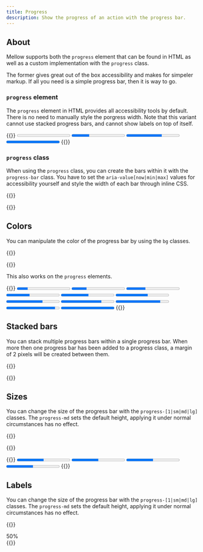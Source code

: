 ```yaml
---
title: Progress
description: Show the progress of an action with the progress bar.
---
```


## About
Mellow supports both the `progress` element that can be found in HTML as well as a custom implementation with the `progress` class.

The former gives great out of the box accessibility and makes for simpeler markup. If all you need is a simple progress bar, then it is way to go.

### `progress` element
The `progress` element in HTML provides all accessibility tools by default. There is no need to manually style the porgress width. Note that this variant cannot use stacked progress bars, and cannot show labels on top of itself.

{{<example>}}
<progress class="progress" value="0" max="100">0%</progress> 
<progress class="progress" value="33" max="100">33%</progress> 
<progress class="progress" value="67" max="100">67%</progress> 
<progress class="progress" value="100" max="100">100%</progress> 
{{</example>}}

### `progress` class
When using the `progress` class, you can create the bars within it with the `progress-bar` class. You have to set the `aria-value[now|min|max]` values for accessibility yourself and style the width of each bar through inline CSS.

{{<example>}}
<div class="progress">
  <div class="progress-bar" role="progressbar" aria-valuenow="0" aria-valuemin="0" aria-valuemax="100"></div>
</div>
<div class="progress">
  <div class="progress-bar" role="progressbar" style="width: 33%" aria-valuenow="33" aria-valuemin="0" aria-valuemax="100"></div>
</div>
<div class="progress">
  <div class="progress-bar" role="progressbar" style="width: 67%" aria-valuenow="67" aria-valuemin="0" aria-valuemax="100"></div>
</div>
<div class="progress">
  <div class="progress-bar" role="progressbar" style="width: 100%" aria-valuenow="100" aria-valuemin="0" aria-valuemax="100"></div>
</div>
{{</example>}}

## Colors
You can manipulate the color of the progress bar by using the `bg` classes.

{{<example>}}
<div class="progress">
  <div class="progress-bar bg-red" role="progressbar" style="width: 12%" aria-valuenow="12" aria-valuemin="0" aria-valuemax="100"></div>
</div>
<div class="progress">
  <div class="progress-bar bg-orange" role="progressbar" style="width: 20%" aria-valuenow="20" aria-valuemin="0" aria-valuemax="100"></div>
</div>
<div class="progress">
  <div class="progress-bar bg-yellow" role="progressbar" style="width: 28%" aria-valuenow="28" aria-valuemin="0" aria-valuemax="100"></div>
</div>
<div class="progress">
  <div class="progress-bar bg-lime" role="progressbar" style="width: 36%" aria-valuenow="36" aria-valuemin="0" aria-valuemax="100"></div>
</div>
<div class="progress">
  <div class="progress-bar bg-green" role="progressbar" style="width: 44%" aria-valuenow="44" aria-valuemin="0" aria-valuemax="100"></div>
</div>
<div class="progress">
  <div class="progress-bar bg-cyan" role="progressbar" style="width: 52%" aria-valuenow="52" aria-valuemin="0" aria-valuemax="100"></div>
</div>
<div class="progress">
  <div class="progress-bar bg-blue" role="progressbar" style="width: 60%" aria-valuenow="60" aria-valuemin="0" aria-valuemax="100"></div>
</div>
<div class="progress">
  <div class="progress-bar bg-purple" role="progressbar" style="width: 68%" aria-valuenow="68" aria-valuemin="0" aria-valuemax="100"></div>
</div>
<div class="progress">
  <div class="progress-bar bg-pink" role="progressbar" style="width: 76%" aria-valuenow="76" aria-valuemin="0" aria-valuemax="100"></div>
</div>
<div class="progress">
  <div class="progress-bar bg-light" role="progressbar" style="width: 84%" aria-valuenow="84" aria-valuemin="0" aria-valuemax="100"></div>
</div>
<div class="progress">
  <div class="progress-bar bg-grey" role="progressbar" style="width: 92%" aria-valuenow="92" aria-valuemin="0" aria-valuemax="100"></div>
</div>
<div class="progress">
  <div class="progress-bar bg-dark" role="progressbar" style="width: 100%" aria-valuenow="100" aria-valuemin="0" aria-valuemax="100"></div>
</div>
{{</example>}}

This also works on the `progress` elements.

{{<example>}}
<progress class="progress bg-blue" value="20" max="100">20%</progress>
<progress class="progress bg-purple" value="28" max="100">28%</progress>
<progress class="progress bg-pink" value="36" max="100">36%</progress>
<progress class="progress bg-red" value="44" max="100">44%</progress>
<progress class="progress bg-orange" value="52" max="100">52%</progress>
<progress class="progress bg-yellow" value="60" max="100">60%</progress>
<progress class="progress bg-lime" value="68" max="100">68%</progress>
<progress class="progress bg-green" value="76" max="100">76%</progress>
<progress class="progress bg-light" value="84" max="100">84%</progress>
<progress class="progress bg-grey" value="92" max="100">92%</progress>
<progress class="progress bg-dark" value="100" max="100">100%</progress>
{{</example>}}

## Stacked bars
You can stack multiple progress bars within a single progress bar. When more then one progress bar has been added to a progress class, a margin of 2 pixels will be created between them.

{{<example>}}
<div class="progress">
  <div class="progress-bar bg-green" role="progressbar" style="width: 45%" aria-valuenow="45" aria-valuemin="0" aria-valuemax="100"></div>
  <div class="progress-bar bg-orange" role="progressbar" style="width: 32%" aria-valuenow="32" aria-valuemin="0" aria-valuemax="100"></div>
  <div class="progress-bar bg-red" role="progressbar" style="width: 23%" aria-valuenow="23" aria-valuemin="0" aria-valuemax="100"></div>
</div>
{{</example>}}

## Sizes
You can change the size of the progress bar with the `progress-[1|sm|md|lg]` classes. The `progress-md` sets the default height, applying it under normal circumstances has no effect.

{{<example>}}
<div class="progress progress-1">
  <div class="progress-bar" role="progressbar" style="width: 50%" aria-valuenow="50" aria-valuemin="0" aria-valuemax="100"></div>
</div>
<div class="progress progress-sm">
  <div class="progress-bar" role="progressbar" style="width: 50%" aria-valuenow="50" aria-valuemin="0" aria-valuemax="100"></div>
</div>
<div class="progress progress-md">
  <div class="progress-bar" role="progressbar" style="width: 50%" aria-valuenow="50" aria-valuemin="0" aria-valuemax="100"></div>
</div>
<div class="progress progress-lg">
  <div class="progress-bar" role="progressbar" style="width: 50%" aria-valuenow="50" aria-valuemin="0" aria-valuemax="100"></div>
</div>
{{</example>}}

{{<example>}}
<progress class="progress progress-1" value="50" max="100">50%</progress>
<progress class="progress progress-sm" value="50" max="100">50%</progress>
<progress class="progress progress-md" value="50" max="100">50%</progress>
<progress class="progress progress-lg" value="50" max="100">50%</progress>
{{</example>}}

## Labels
You can change the size of the progress bar with the `progress-[1|sm|md|lg]` classes. The `progress-md` sets the default height, applying it under normal circumstances has no effect.

{{<example>}}
<div class="progress progress-lg">
  <div class="progress-bar" role="progressbar" style="width: 50%" aria-valuenow="50" aria-valuemin="0" aria-valuemax="100">50%</div>
</div>
{{</example>}}
